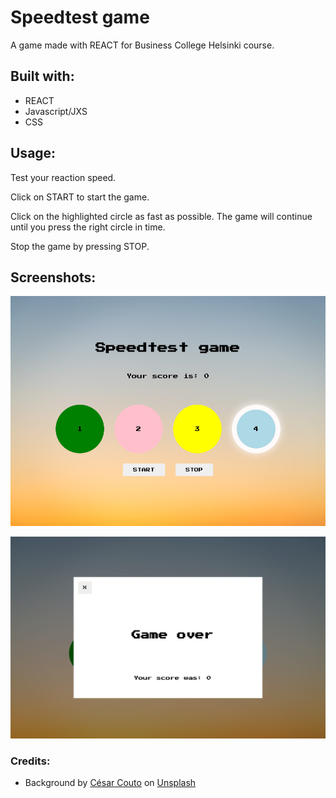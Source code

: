 # Speedtest game
A game made with REACT for Business College Helsinki course.

## Built with:
- REACT
- Javascript/JXS
- CSS

## Usage:
Test your reaction speed.

Click on START to start the game.

Click on the highlighted circle as fast as possible. The game will continue until you press the right circle in time.

Stop the game by pressing STOP.


## Screenshots:

![screenshot of the single page application](screenshot.png?raw=true "Screenshot of the single page application")

![screenshot of the single page application](screenshotGameOver.png?raw=true "Screenshot of the single page application")

### Credits:

- Background by <a href="https://unsplash.com/@xcrap?utm_source=unsplash&utm_medium=referral&utm_content=creditCopyText">César Couto</a> on <a href="https://unsplash.com/backgrounds/colors/gradient?utm_source=unsplash&utm_medium=referral&utm_content=creditCopyText">Unsplash</a>
  